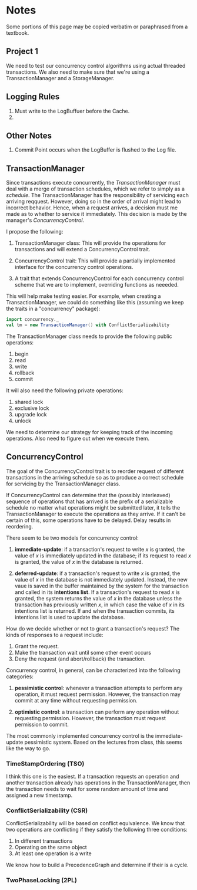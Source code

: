 # Notes

Some portions of this page may be copied verbatim or paraphrased from a 
textbook.

## Project 1

We need to test our concurrency control algorithms using actual threaded 
transactions. We also need to make sure that we're using a TransactionManager 
and a StorageManager. 

## Logging Rules

1. Must write to the LogBuffuer before the Cache.
2. 

## Other Notes

1. Commit Point occurs when the LogBuffer is flushed to the Log file.

## TransactionManager

Since transactions execute concurrently, the _TransactionManager_ must deal with
a merge of transaction schedules, which we refer to simply as a _schedule_.
The TransactionManager has the responsibility of servicing each arriving 
reqquest. However, doing so in the order of arrival might lead to incorrect
behavior. Hence, when a request arrives, a decision must me made as to whether 
to service it immediately. This decision is made by the manager's
_ConcurrencyControl_.

I propose the following:

1. TransactionManager class: This will provide the operations for transactions 
   and will extend a ConcurrencyControl trait.

2. ConcurrencyControl trait: This will provide a partially implemented interface
    for the concurrency control operations.

3. A trait that extends ConcurrencyControl for each concurrency control 
   scheme that we are to implement, overriding functions as neeeded.

This will help make testing easier. For example, when creating a
TransactionManager, we could do something like this (assuming we keep
the traits in a "concurrency" package):

```scala
import concurrency._
val tm = new TransactionManager() with ConflictSerializability
```

The TransactionManager class needs to provide the following public operations:

1. begin
2. read
3. write
4. rollback
5. commit

It will also need the following private operations:

1. shared lock
2. exclusive lock
3. upgrade lock
4. unlock

We need to determine our strategy for keeping track of the incoming operations.
Also need to figure out when we execute them.

## ConcurrencyControl

The goal of the ConcurrencyControl trait is to reorder request of different 
transactions in the arriving schedule so as to produce a correct schedule for
servicing by the TransactionManager class.

If ConcurrencyControl can determine that the (possibly interleaved) sequence of
operations that has arrived is the prefix of a serializable schedule no matter
what operations might be submitted later, it tells the TransactionManager to
execute the operations as they arrive. If it can't be certain of this, some
operations have to be delayed. Delay results in reordering.

There seem to be two models for concurrency control:

1. __immediate-update__: if a transaction's request to write _x_ is granted, the
   value of _x_ is immediately updated in the database; if its request to read 
   _x_ is granted, the value of _x_ in the database is returned.

2. __deferred-update__: if a transaction's request to write _x_ is granted, the
   value of _x_ in the database is not immediately updated. Instead, the new
   vaue is saved in the buffer maintained by the system for the transaction
   and called in its __intentions list__. If a transaction's request to read
   _x_ is granted, the system returns the value of _x_ in the database unless
   the transaction has previously written _x_, in which case the value of _x_ in
   its intentions list is returned. If and when the transaction commits, its
   intentions list is used to update the database.

How do we decide whether or not to grant a transaction's request? The kinds of
responses to a request include:

1. Grant the request.
2. Make the transaction wait until some other event occurs
3. Deny the request (and abort/rollback) the transaction.

Concurrency control, in general, can be characterized into the following 
categories: 

1. __pessimistic control__: whenever a transaction attempts to perform any
   operation, it must request permission. However, the transaction may commit
   at any time without requesting permission.

2. __optimistic control__: a transaction can perform any operation without
   requesting permission. However, the transaction must request permission to
   commit.

The most commonly implemented concurrency control is the immediate-update
pessimistic system. Based on the lectures from class, this seems like the way
to go.

### TimeStampOrdering (TSO)

I think this one is the easiest. If a transaction requests an operation and
another transaction already has operations in the TransactionManager, then the
transaction needs to wait for some random amount of time and assigned a new
timestamp.

### ConflictSerializability (CSR)

ConflictSerializability will be based on conflict equivalence. We know that two
operations are conflicting if they satisfy the following three conditions:

1. In different transactions
2. Operating on the same object
3. At least one operation is a write

We know how to build a PrecedenceGraph and determine if their is a cycle. 

### TwoPhaseLocking (2PL)


